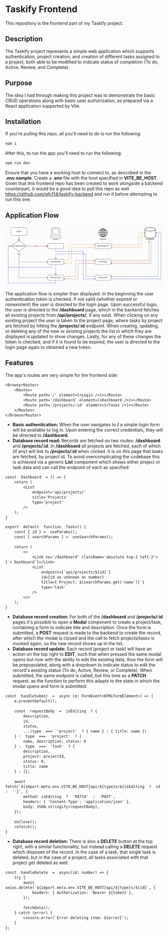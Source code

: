 ﻿# Taskify Frontend

This repository is the frontend part of my Taskify project.

## Description
The Taskify project represents a simple web application which supports authentication, project creation, and creation of different tasks assigned to a project, both able to be modified to indicate status of completion (To do, Active, Review, and Complete).

## Purpose

The idea I had through making this project was to demonstrate the basic CRUD operations along with basic user authorization, as prepared via a React application supported by Vite.

## Installation
If you're pulling this repo, all you'll need to do is run the following:

```sh
npm i
```
After this, to run the app you'll need to run the following:
```sh
npm run dev
```
Ensure that you have a working host to connect to, as described in the **.env.sample**. Create a **.env** file with the host specified in **VITE_BE_HOST**. Given that this frontend repo has been created to work alongside a backend counterpart, it would be a good idea to pull this repo as well https://github.com/gfcf14/taskify-backend and run it before attempting to run this one.

## Application Flow
![enter image description here](https://github.com/gfcf14/taskify-frontend/blob/main/taskify_flowchart.png?raw=true)

The application flow is simpler than displayed. In the beginning the user authentication token is checked. If not valid (whether expired or nonexistent) the user is directed to the login page. Upon successful login, the user is directed to the **/dashboard** page, which in the backend fetches all existing projects from **/api/projects/**, if any exist. When clicking on any existing project the user is taken to the project page, where tasks by project are fetched by hitting the **/projects/:id** endpoint. When creating, updating, or deleting any of the new or existing projects the list in which they are displayed is updated to show changes. Lastly, for any of these changes the token is checked, and if it is found to be expired, the user is directed to the login page again to obtained a new token.

## Features

The app's routes are very simple for the frontend side:
```vite
<BrowserRouter>
	<Routes>
		<Route path='/' element={<Login />}></Route>
		<Route path='/dashboard' element={<Dashboard />}></Route>
		<Route path='/projects/:id' element={<Tasks />}></Route>
	</Routes>
</BrowserRouter>
```

- **Basic authentication:** When the user navigates to **/** a simple login form will be available to log in. Upon entering the correct credentials, they will be directed to **/dashboard**.
- **Database record read:** Records are fetched on two routes: **/dashboard** and **/projects/:id**. In **/dashboard** all projects are fetched, each of which (if any) will link to **/projects/:id** when clicked. It is on this page that tasks are fetched, by project id. To avoid overcomplicating the codebase this is achieved via a generic **List** component which shows either project or task data and can call the endpoint of each as specified:
```vite
const  Dashboard  = () => {
	return (
		<List
			endpoint='api/projects/'
			title='Projects'
			type='project'
		/>
	);
}
```
```vite
export  default  function  Tasks() {
	const { id } =  useParams();
	const [ searchParams ] =  useSearchParams();  

	return (
		<>
			<Link to='/dashboard' className='absolute top-2 left-2'>{`< Dashboard`}</Link>
			<List
				endpoint={`api/projects/${id}`}
				id={id as unknown as number}
				title={`Project: ${searchParams.get('name')}`}
				type='task'
			/>
		</>
	);
}
```

- **Database record creation:** For both of the **/dashboard** and **/projects/:id** pages it's possible to open a **Modal** component to create a project/task, containing a form to indicate title and description. Once the form is submitted, a **POST** request is made to the backend to create the record, after which the modal is closed and the call to fetch projects/tasks is invoked again, so the new record shows up in the list.
- **Database record update:** Each record (project or task) will have an action on the top right to **EDIT**, such that when pressed the same modal opens but now with the ability to edit the existing data, thus the form will be prepopulated, along with a dropdown to indicate status to edit the record's existing status (To do, Active, Review, or Complete). When submitted, the same endpoint is called, but this time as a **PATCH** request, as the function to perform this adapts to the state in which the modal opens and form is submitted:
```vite
const  handleSubmit  =  async (e: FormEvent<HTMLFormElement>) => {
	e.preventDefault(); 

	const  requestBody  =  isEditing  ? {
		description,
		id,
		status,
		...(type  ===  'project'  ? { name } : { title: name })
	} :  type  ===  'project'  ? {
		name, description, status: 0
	} :  type  ===  'task'  ? {
		description,
		project: projectId,
		status: 0,
		title: name
	} : {};  

	await  fetch(`${import.meta.env.VITE_BE_HOST}api/${type}s/${isEditing  ?  id  :  ''}`, {
		method: isEditing  ?  'PATCH'  :  'POST',
		headers: { 'Content-Type': 'application/json' },
		body: JSON.stringify(requestBody),
	});  

	onClose();
	refetch();
}
```
- **Database record deletion:** There is also a **DELETE** button at the top right, with a similar functionality, but instead calling a **DELETE** request which disposes of the record. In the case of a task, that single task is deleted, but in the case of a project, all tasks associated with that project get deleted as well:
```vite
const  handleDelete  =  async(id: number) => {
	try {
		await  axios.delete(`${import.meta.env.VITE_BE_HOST}api/${type}s/${id}`, {
			headers: { Authorization: `Bearer ${token}`},
		});  

		fetchData();
	} catch (error) {
		console.error(`Error deleting item: ${error}`);
	}
};
```
